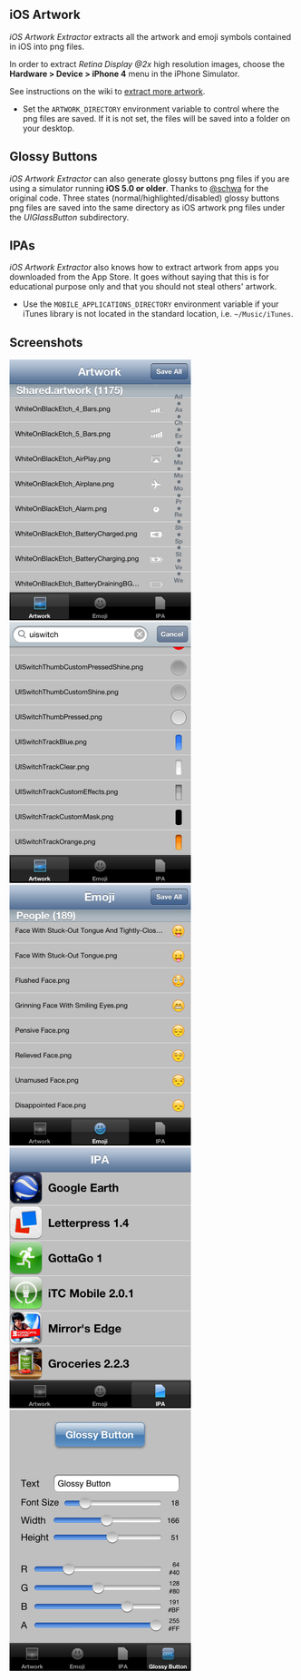 ## iOS Artwork

*iOS Artwork Extractor* extracts all the artwork and emoji symbols contained in iOS into png files.

In order to extract *Retina Display @2x* high resolution images, choose the **Hardware > Device > iPhone 4** menu in the iPhone Simulator.

See instructions on the wiki to [extract more artwork](https://github.com/0xced/iOS-Artwork-Extractor/wiki/Extracting-more-artwork).

* Set the `ARTWORK_DIRECTORY` environment variable to control where the png files are saved. If it is not set, the files will be saved into a folder on your desktop.
	
## Glossy Buttons

*iOS Artwork Extractor* can also generate glossy buttons png files if you are using a simulator running **iOS 5.0 or older**. Thanks to [@schwa](http://twitter.com/schwa/status/9288691077) for the original code. Three states (normal/highlighted/disabled) glossy buttons png files are saved into the same directory as iOS artwork png files under the *UIGlassButton* subdirectory.

## IPAs

*iOS Artwork Extractor* also knows how to extract artwork from apps you downloaded from the App Store. It goes without saying that this is for educational purpose only and that you should not steal others' artwork.

* Use the `MOBILE_APPLICATIONS_DIRECTORY` environment variable if your iTunes library is not located in the standard location, i.e. `~/Music/iTunes`.

## Screenshots

<img src="Screenshots/Artwork.png" width="320" height="460">
<img src="Screenshots/UISwitch.png" width="320" height="460">
<img src="Screenshots/Emoji.png" width="320" height="460">
<img src="Screenshots/IPA.png" width="320" height="460">
<img src="Screenshots/GlossyButton.png" width="320" height="460">
